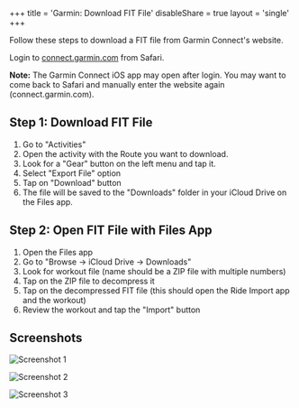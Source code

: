 +++
title = 'Garmin: Download FIT File'
disableShare = true
layout = 'single'
+++

Follow these steps to download a FIT file from Garmin Connect's website.

Login to [connect.garmin.com]("https://connect.garmin.com") from Safari.

**Note:** The Garmin Connect iOS app may open after login. You may want to come back to Safari and manually enter the website again (connect.garmin.com).

## Step 1: Download FIT File

1. Go to "Activities"
2. Open the activity with the Route you want to download.
3. Look for a "Gear" button on the left menu and tap it.
4. Select "Export File" option
5. Tap on "Download" button
6. The file will be saved to the "Downloads" folder in your iCloud Drive on the Files app.

## Step 2: Open FIT File with Files App

1. Open the Files app
2. Go to "Browse -> iCloud Drive -> Downloads"
3. Look for workout file (name should be a ZIP file with multiple numbers)
4. Tap on the ZIP file to decompress it
5. Tap on the decompressed FIT file (this should open the Ride Import app and the workout)
6. Review the workout and tap the "Import" button

## Screenshots

![Screenshot 1](/img/tutorials/garmin1.png)

![Screenshot 2](/img/tutorials/garmin2.png)

![Screenshot 3](/img/tutorials/garmin3.png)
